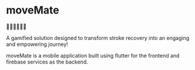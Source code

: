 # moveMate

👩‍💻👨‍💻🚀📱

A gamified solution designed to transform stroke recovery into an engaging and empowering journey!

moveMate is a mobile application built using flutter for the frontend and firebase services as the backend.


